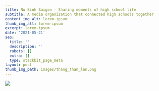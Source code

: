 ```yaml
---
title: Nu Sinh Saigon - Sharing moments of high school life
subtitle: A media organization that connected high schools together
content_img_alt: lorem-ipsum
thumb_img_alt: lorem-ipsum
excerpt: lorem-ipsum
date: '2021-05-21'
seo:
  title: ''
  description: ''
  robots: []
  extra: []
  type: stackbit_page_meta
layout: post
thumb_img_path: images/thang_than_lan.png
---
```



![](/\_static/app-assets/caring-thyme.png)
